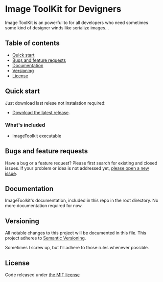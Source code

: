 # Image ToolKit for Devigners

Image ToolKit is an powerful to for all developers who need sometimes some kind of designer winds like serialize images...

## Table of contents

* [Quick start](#quick-start)
* [Bugs and feature requests](#bugs-and-feature-requests)
* [Documentation](#documentation)
* [Versioning](#versioning)
* [License](#license)

## Quick start

Just download last relese not instalation required:

* [Download the latest release](https://github.com/ennerperez/image-toolkit/releases/).

### What's included

- ImageToolkit executable

## Bugs and feature requests

Have a bug or a feature request? Please first search for existing and closed issues. If your problem or idea is not addressed yet, [please open a new issue](https://github.com/ennerperez/image-toolkit/issues/new).

## Documentation

ImageToolkit's documentation, included in this repo in the root directory. No more documentation required for now.

## Versioning

All notable changes to this project will be documented in this file.
This project adheres to [Semantic Versioning](http://semver.org/).

Sometimes I screw up, but I'll adhere to those rules whenever possible.

## License

Code released under [the MIT license](https://github.com/ennerperez/image-toolkit/blob/master/LICENSE)